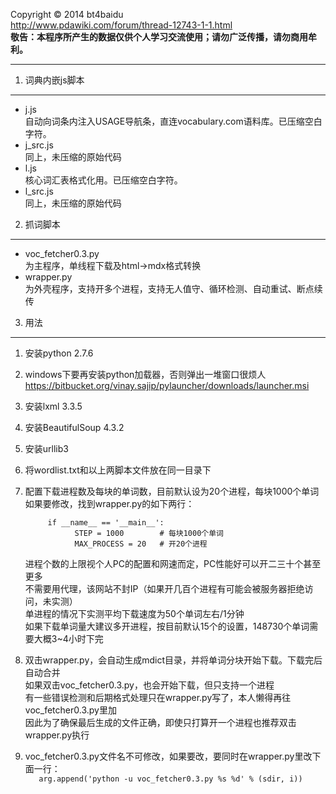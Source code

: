 Copyright &copy; 2014 bt4baidu  
http://www.pdawiki.com/forum/thread-12743-1-1.html  
**敬告：本程序所产生的数据仅供个人学习交流使用；请勿广泛传播，请勿商用牟利。**
***  
1. 词典内嵌js脚本
--------------------
* j.js  
自动向词条内注入USAGE导航条，直连vocabulary.com语料库。已压缩空白字符。
* j_src.js  
同上，未压缩的原始代码
* l.js  
核心词汇表格式化用。已压缩空白字符。
* l_src.js  
同上，未压缩的原始代码  
2. 抓词脚本
----------------
* voc_fetcher0.3.py  
为主程序，单线程下载及html->mdx格式转换
* wrapper.py  
为外壳程序，支持开多个进程，支持无人值守、循环检测、自动重试、断点续传  
3. 用法
----------------
1. 安装python 2.7.6
2. windows下要再安装python加载器，否则弹出一堆窗口很烦人  
https://bitbucket.org/vinay.sajip/pylauncher/downloads/launcher.msi
3. 安装lxml 3.3.5
4. 安装BeautifulSoup 4.3.2
5. 安装urllib3
6. 将wordlist.txt和以上两脚本文件放在同一目录下
7. 配置下载进程数及每块的单词数，目前默认设为20个进程，每块1000个单词  
      如果要修改，找到wrapper.py的如下两行：  
      
            if __name__ == '__main__':
                  STEP = 1000        # 每块1000个单词
                  MAX_PROCESS = 20   # 开20个进程
      进程个数的上限视个人PC的配置和网速而定，PC性能好可以开二三十个甚至更多  
      不需要用代理，该网站不封IP（如果开几百个进程有可能会被服务器拒绝访问，未实测）  
      单进程的情况下实测平均下载速度为50个单词左右/1分钟  
      如果下载单词量大建议多开进程，按目前默认15个的设置，148730个单词需要大概3~4小时下完  
8. 双击wrapper.py，会自动生成mdict目录，并将单词分块开始下载。下载完后自动合并  
如果双击voc_fetcher0.3.py，也会开始下载，但只支持一个进程  
有一些错误检测和后期格式处理只在wrapper.py写了，本人懒得再往voc_fetcher0.3.py里加  
因此为了确保最后生成的文件正确，即使只打算开一个进程也推荐双击wrapper.py执行  
9. voc_fetcher0.3.py文件名不可修改，如果要改，要同时在wrapper.py里改下面一行：  
`   arg.append('python -u voc_fetcher0.3.py %s %d' % (sdir, i))`
